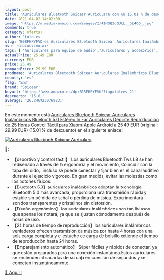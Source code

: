 ```yaml
---
layout: post
title: 'Auriculares Bluetooth Soicear Auriculare con un 15.01 % de descuento'
date: 2021-04-02 14:02:00
image: 'https://m.media-amazon.com/images/I/41NQQIdQJLL._SL400_.jpg'
comments: true
category: ofertas
author: 'tole.es'
slug: 'B08FHPYFVK-es Auriculares Bluetooth Soicear Auriculares Inalámbricos...'
sku: 'B08FHPYFVK-es'
tags: [ 'Auriculares para equipo de audio','Auriculares y accesorios','Electrónica','android','soicear', ]
actualPrice: 25.49 EUR
currency: EUR
price: 25.49
comparePrice: 29.99 EUR
prodname: 'Auriculares Bluetooth Soicear Auriculares Inalámbricos Bluetooth 5.0 Estéreo In Ear Auriculares Deporte Reproducción de 25 Horas  Control Táctil para Xiaomi  Apple  Android'
country: 'es'
flag: '🇪🇸'
brand: 'Soicear'
buyurl: 'https://www.amazon.es/dp/B08FHPYFVK/?tag=tolees-21'
descuento: '15.01'
average: '26.2469230769231'
---
```


En este momento está [Auriculares Bluetooth Soicear Auriculares Inalámbricos Bluetooth 5.0 Estéreo In Ear Auriculares Deporte Reproducción de 25 Horas  Control Táctil para Xiaomi  Apple  Android](https://www.amazon.es/dp/B08FHPYFVK/?tag=tolees-21) a 25.49 EUR (original: 29.99 EUR) (15.01 %  de descuento) en el siguiente enlace!

[![Auriculares Bluetooth Soicear Auriculare](https://m.media-amazon.com/images/I/41NQQIdQJLL._SL400_.jpg)](https://www.amazon.es/dp/B08FHPYFVK/?tag=tolees-21)

🔎:

- 【deportivo y control táctil】 Los auriculares Bluetooth Tws L8 se han rediseñado a través de la ergonomía y el movimiento, Coincidir con la tapa del oído，incluso se puede conectar y fijar bien en el canal auditivo durante el ejercicio vigoroso. En gran medida, evitar las molestias como los botones físicos.
- 【Bluetooth 5.0】auriculares inalámbricos adoptan la tecnología Bluetooth 5.0 más avanzada, proporciona una transmisión rápida y estable sin pérdida de señal o pérdida de música. Experimentará sonidos transparentes y cristalinos sin distorsión.
- 【Diseño ergonómico】 los auriculares inalámbricos son tan livianos que apenas los notará, ya que se ajustan cómodamente después de horas de uso.
- 【24 horas de tiempo de reproducción】los auriculares inalámbricos verdaderos ofrecen transmisión de música por hasta 4 horas con una sola carga completa y el estuche de carga de bolsillo extiende el tiempo de reproducción hasta 24 horas.
- 【Emparejamiento automático】 Súper fáciles y rápidos de conectar, ya que están preparados para una conexión instantánea.Estos auriculares se encienden al sacarlos de su caja en cuestión de segundos y se conectan instantáneamente.

[🛒 Aquí!!!](https://www.amazon.es/dp/B08FHPYFVK/?tag=tolees-21)
